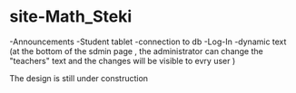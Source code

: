 # site-Math_Steki


-Announcements 
-Student tablet
-connection to db
-Log-In 
-dynamic text (at the bottom of the sdmin page , the administrator can change the "teachers" text and the changes will be visible to evry user )

The design is still under construction 
